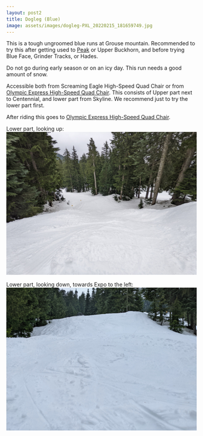 ```yaml
---
layout: post2
title: Dogleg (Blue)
image: assets/images/dogleg-PXL_20220215_181659749.jpg
---
```

This is a tough ungroomed blue runs at Grouse mountain. Recommended to try this after getting used to [Peak](https://vancouversnowboarding.ca/grouse/peak/) or Upper Buckhorn, and before trying Blue Face, Grinder Tracks, or Hades.

Do not go during early season or on an icy day. This run needs a good amount of snow.

Accessible both from Screaming Eagle High-Speed Quad Chair or from [Olympic Express High-Speed Quad Chair](https://vancouversnowboarding.ca/grouse/olympic-express/). This consists of Upper part next to Centennial, and lower part from Skyline. We recommend just to try the lower part first.

After riding this goes to [Olympic Express High-Speed Quad Chair](https://vancouversnowboarding.ca/grouse/olympic-express/).

Lower part, looking up:
![](/assets/images/dogleg-PXL_20220215_181659749.jpg)

Lower part, looking down, towards Expo to the left:
![](/assets/images/dogleg-PXL_20220215_181638330.jpg)
